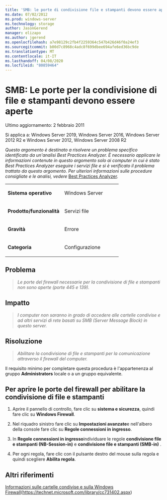```yaml
---
title: 'SMB: le porte di condivisione file e stampanti devono essere aperte'
ms.date: 07/02/2012
ms.prod: windows-server
ms.technology: storage
author: JasonGerend
manager: elizapo
ms.author: jgerend
ms.openlocfilehash: a7e98129c2fb4f2259364c547b426d46f0a24ef3
ms.sourcegitcommit: b00d7c8968c4adc8f699dbee694afe6ed36bc9de
ms.translationtype: MT
ms.contentlocale: it-IT
ms.lasthandoff: 04/08/2020
ms.locfileid: "80859464"
---
```

# <a name="smb-file-and-printer-sharing-ports-should-be-open"></a>SMB: Le porte per la condivisione di file e stampanti devono essere aperte


Ultimo aggiornamento: 2 febbraio 2011

Si applica a: Windows Server 2019, Windows Server 2016, Windows Server 2012 R2 e Windows Server 2012, Windows Server 2008 R2

*Questo argomento è destinato a risolvere un problema specifico identificato da un'analisi Best Practices Analyzer. È necessario applicare le informazioni contenute in questo argomento solo ai computer in cui è stato Best Practices Analyzer eseguire i servizi file e si è verificato il problema trattato da questo argomento. Per ulteriori informazioni sulle procedure consigliate e le analisi, vedere* [Best Practices Analyzer](https://go.microsoft.com/fwlink/?linkid=122786%0d%0a).


<table>
<colgroup>
<col style="width: 50%" />
<col style="width: 50%" />
</colgroup>
<tbody>
<tr class="odd">
<td><p><strong>Sistema operativo</strong></p></td>
<td><p>Windows Server</p></td>
</tr>
<tr class="even">
<td><p><strong>Prodotto/funzionalità</strong></p></td>
<td><p>Servizi file</p></td>
</tr>
<tr class="odd">
<td><p><strong>Gravità</strong></p></td>
<td><p>Errore</p></td>
</tr>
<tr class="even">
<td><p><strong>Categoria</strong></p></td>
<td><p>Configurazione</p></td>
</tr>
</tbody>
</table>

## <a name="issue"></a>Problema

> *Le porte del firewall necessarie per la condivisione di file e stampanti non sono aperte (porte 445 e 139).*

## <a name="impact"></a>Impatto

> *I computer non saranno in grado di accedere alle cartelle condivise e ad altri servizi di rete basati su SMB (Server Message Block) in questo server.*

## <a name="resolution"></a>Risoluzione

> *Abilitare la condivisione di file e stampanti per la comunicazione attraverso il firewall del computer.*

Il requisito minimo per completare questa procedura è l'appartenenza al gruppo **Administrators** locale o a un gruppo equivalente.

## <a name="to-open-the-firewall-ports-to-enable-file-and-printer-sharing"></a>Per aprire le porte del firewall per abilitare la condivisione di file e stampanti

1.  Aprire il pannello di controllo, fare clic su **sistema e sicurezza**, quindi fare clic su **Windows Firewall**.

2.  Nel riquadro sinistro fare clic su **Impostazioni avanzate**e nell'albero della console fare clic su **Regole connessioni in ingresso**.

3.  In **Regole connessioni in ingresso**individuare le regole **condivisione file e stampanti (NB-Session-in)** e **condivisione file e stampanti (SMB-in)** .

4.  Per ogni regola, fare clic con il pulsante destro del mouse sulla regola e quindi scegliere **Abilita regola**.

## <a name="additional-references"></a>Altri riferimenti

[Informazioni sulle cartelle condivise e sulla Windows Firewall](https://technet.microsoft.com/library/cc731402.aspx)(https://technet.microsoft.com/library/cc731402.aspx)


